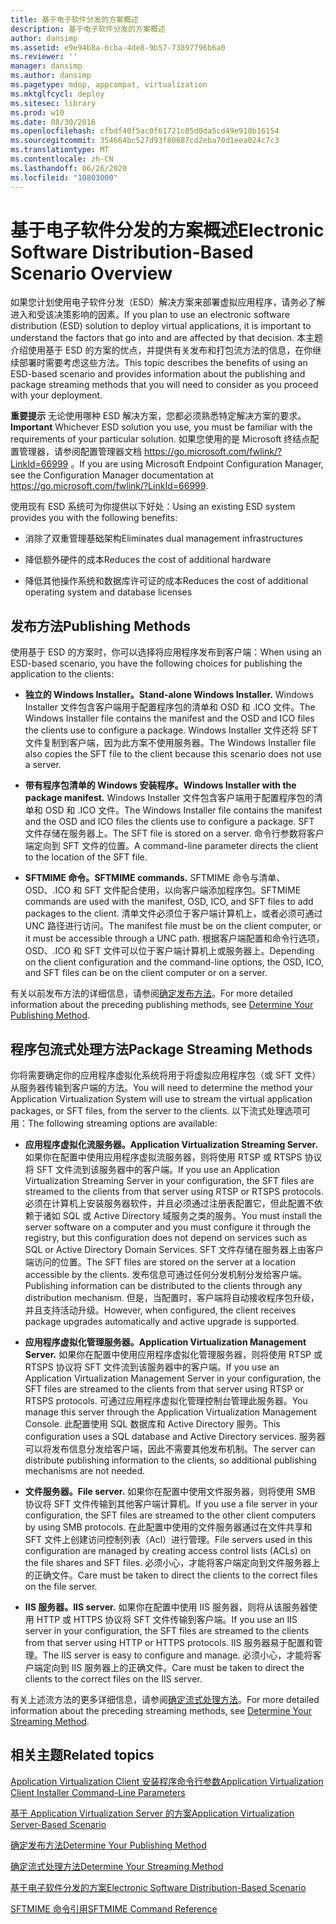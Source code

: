 ```yaml
---
title: 基于电子软件分发的方案概述
description: 基于电子软件分发的方案概述
author: dansimp
ms.assetid: e9e94b8a-6cba-4de8-9b57-73897796b6a0
ms.reviewer: ''
manager: dansimp
ms.author: dansimp
ms.pagetype: mdop, appcompat, virtualization
ms.mktglfcycl: deploy
ms.sitesec: library
ms.prod: w10
ms.date: 08/30/2016
ms.openlocfilehash: cfbdf40f5ac0f61721c05d0da5cd49e910b16154
ms.sourcegitcommit: 354664bc527d93f80687cd2eba70d1eea024c7c3
ms.translationtype: MT
ms.contentlocale: zh-CN
ms.lasthandoff: 06/26/2020
ms.locfileid: "10803000"
---
```

# <span data-ttu-id="76c4d-103">基于电子软件分发的方案概述</span><span class="sxs-lookup"><span data-stu-id="76c4d-103">Electronic Software Distribution-Based Scenario Overview</span></span>


<span data-ttu-id="76c4d-104">如果您计划使用电子软件分发（ESD）解决方案来部署虚拟应用程序，请务必了解进入和受该决策影响的因素。</span><span class="sxs-lookup"><span data-stu-id="76c4d-104">If you plan to use an electronic software distribution (ESD) solution to deploy virtual applications, it is important to understand the factors that go into and are affected by that decision.</span></span> <span data-ttu-id="76c4d-105">本主题介绍使用基于 ESD 的方案的优点，并提供有关发布和打包流方法的信息，在你继续部署时需要考虑这些方法。</span><span class="sxs-lookup"><span data-stu-id="76c4d-105">This topic describes the benefits of using an ESD-based scenario and provides information about the publishing and package streaming methods that you will need to consider as you proceed with your deployment.</span></span>

<span data-ttu-id="76c4d-106">**重要提示** 无论使用哪种 ESD 解决方案，您都必须熟悉特定解决方案的要求。</span><span class="sxs-lookup"><span data-stu-id="76c4d-106">**Important** Whichever ESD solution you use, you must be familiar with the requirements of your particular solution.</span></span> <span data-ttu-id="76c4d-107">如果您使用的是 Microsoft 终结点配置管理器，请参阅配置管理器文档 <https://go.microsoft.com/fwlink/?LinkId=66999> 。</span><span class="sxs-lookup"><span data-stu-id="76c4d-107">If you are using Microsoft Endpoint Configuration Manager, see the Configuration Manager documentation at <https://go.microsoft.com/fwlink/?LinkId=66999>.</span></span>

 

<span data-ttu-id="76c4d-108">使用现有 ESD 系统可为你提供以下好处：</span><span class="sxs-lookup"><span data-stu-id="76c4d-108">Using an existing ESD system provides you with the following benefits:</span></span>

-   <span data-ttu-id="76c4d-109">消除了双重管理基础架构</span><span class="sxs-lookup"><span data-stu-id="76c4d-109">Eliminates dual management infrastructures</span></span>

-   <span data-ttu-id="76c4d-110">降低额外硬件的成本</span><span class="sxs-lookup"><span data-stu-id="76c4d-110">Reduces the cost of additional hardware</span></span>

-   <span data-ttu-id="76c4d-111">降低其他操作系统和数据库许可证的成本</span><span class="sxs-lookup"><span data-stu-id="76c4d-111">Reduces the cost of additional operating system and database licenses</span></span>

## <span data-ttu-id="76c4d-112">发布方法</span><span class="sxs-lookup"><span data-stu-id="76c4d-112">Publishing Methods</span></span>


<span data-ttu-id="76c4d-113">使用基于 ESD 的方案时，你可以选择将应用程序发布到客户端：</span><span class="sxs-lookup"><span data-stu-id="76c4d-113">When using an ESD-based scenario, you have the following choices for publishing the application to the clients:</span></span>

-   **<span data-ttu-id="76c4d-114">独立的 Windows Installer。</span><span class="sxs-lookup"><span data-stu-id="76c4d-114">Stand-alone Windows Installer.</span></span>** <span data-ttu-id="76c4d-115">Windows Installer 文件包含客户端用于配置程序包的清单和 OSD 和 .ICO 文件。</span><span class="sxs-lookup"><span data-stu-id="76c4d-115">The Windows Installer file contains the manifest and the OSD and ICO files the clients use to configure a package.</span></span> <span data-ttu-id="76c4d-116">Windows Installer 文件还将 SFT 文件复制到客户端，因为此方案不使用服务器。</span><span class="sxs-lookup"><span data-stu-id="76c4d-116">The Windows Installer file also copies the SFT file to the client because this scenario does not use a server.</span></span>

-   **<span data-ttu-id="76c4d-117">带有程序包清单的 Windows 安装程序。</span><span class="sxs-lookup"><span data-stu-id="76c4d-117">Windows Installer with the package manifest.</span></span>** <span data-ttu-id="76c4d-118">Windows Installer 文件包含客户端用于配置程序包的清单和 OSD 和 .ICO 文件。</span><span class="sxs-lookup"><span data-stu-id="76c4d-118">The Windows Installer file contains the manifest and the OSD and ICO files the clients use to configure a package.</span></span> <span data-ttu-id="76c4d-119">SFT 文件存储在服务器上。</span><span class="sxs-lookup"><span data-stu-id="76c4d-119">The SFT file is stored on a server.</span></span> <span data-ttu-id="76c4d-120">命令行参数将客户端定向到 SFT 文件的位置。</span><span class="sxs-lookup"><span data-stu-id="76c4d-120">A command-line parameter directs the client to the location of the SFT file.</span></span>

-   **<span data-ttu-id="76c4d-121">SFTMIME 命令。</span><span class="sxs-lookup"><span data-stu-id="76c4d-121">SFTMIME commands.</span></span>** <span data-ttu-id="76c4d-122">SFTMIME 命令与清单、OSD、.ICO 和 SFT 文件配合使用，以向客户端添加程序包。</span><span class="sxs-lookup"><span data-stu-id="76c4d-122">SFTMIME commands are used with the manifest, OSD, ICO, and SFT files to add packages to the client.</span></span> <span data-ttu-id="76c4d-123">清单文件必须位于客户端计算机上，或者必须可通过 UNC 路径进行访问。</span><span class="sxs-lookup"><span data-stu-id="76c4d-123">The manifest file must be on the client computer, or it must be accessible through a UNC path.</span></span> <span data-ttu-id="76c4d-124">根据客户端配置和命令行选项，OSD、.ICO 和 SFT 文件可以位于客户端计算机上或服务器上。</span><span class="sxs-lookup"><span data-stu-id="76c4d-124">Depending on the client configuration and the command-line options, the OSD, ICO, and SFT files can be on the client computer or on a server.</span></span>

<span data-ttu-id="76c4d-125">有关以前发布方法的详细信息，请参阅[确定发布方法](determine-your-publishing-method.md)。</span><span class="sxs-lookup"><span data-stu-id="76c4d-125">For more detailed information about the preceding publishing methods, see [Determine Your Publishing Method](determine-your-publishing-method.md).</span></span>

## <span data-ttu-id="76c4d-126">程序包流式处理方法</span><span class="sxs-lookup"><span data-stu-id="76c4d-126">Package Streaming Methods</span></span>


<span data-ttu-id="76c4d-127">你将需要确定你的应用程序虚拟化系统将用于将虚拟应用程序包（或 SFT 文件）从服务器传输到客户端的方法。</span><span class="sxs-lookup"><span data-stu-id="76c4d-127">You will need to determine the method your Application Virtualization System will use to stream the virtual application packages, or SFT files, from the server to the clients.</span></span> <span data-ttu-id="76c4d-128">以下流式处理选项可用：</span><span class="sxs-lookup"><span data-stu-id="76c4d-128">The following streaming options are available:</span></span>

-   **<span data-ttu-id="76c4d-129">应用程序虚拟化流服务器。</span><span class="sxs-lookup"><span data-stu-id="76c4d-129">Application Virtualization Streaming Server.</span></span>** <span data-ttu-id="76c4d-130">如果你在配置中使用应用程序虚拟流服务器，则将使用 RTSP 或 RTSPS 协议将 SFT 文件流到该服务器中的客户端。</span><span class="sxs-lookup"><span data-stu-id="76c4d-130">If you use an Application Virtualization Streaming Server in your configuration, the SFT files are streamed to the clients from that server using RTSP or RTSPS protocols.</span></span> <span data-ttu-id="76c4d-131">必须在计算机上安装服务器软件，并且必须通过注册表配置它，但此配置不依赖于诸如 SQL 或 Active Directory 域服务之类的服务。</span><span class="sxs-lookup"><span data-stu-id="76c4d-131">You must install the server software on a computer and you must configure it through the registry, but this configuration does not depend on services such as SQL or Active Directory Domain Services.</span></span> <span data-ttu-id="76c4d-132">SFT 文件存储在服务器上由客户端访问的位置。</span><span class="sxs-lookup"><span data-stu-id="76c4d-132">The SFT files are stored on the server at a location accessible by the clients.</span></span> <span data-ttu-id="76c4d-133">发布信息可通过任何分发机制分发给客户端。</span><span class="sxs-lookup"><span data-stu-id="76c4d-133">Publishing information can be distributed to the clients through any distribution mechanism.</span></span> <span data-ttu-id="76c4d-134">但是，当配置时，客户端将自动接收程序包升级，并且支持活动升级。</span><span class="sxs-lookup"><span data-stu-id="76c4d-134">However, when configured, the client receives package upgrades automatically and active upgrade is supported.</span></span>

-   **<span data-ttu-id="76c4d-135">应用程序虚拟化管理服务器。</span><span class="sxs-lookup"><span data-stu-id="76c4d-135">Application Virtualization Management Server.</span></span>** <span data-ttu-id="76c4d-136">如果你在配置中使用应用程序虚拟化管理服务器，则将使用 RTSP 或 RTSPS 协议将 SFT 文件流到该服务器中的客户端。</span><span class="sxs-lookup"><span data-stu-id="76c4d-136">If you use an Application Virtualization Management Server in your configuration, the SFT files are streamed to the clients from that server using RTSP or RTSPS protocols.</span></span> <span data-ttu-id="76c4d-137">可通过应用程序虚拟化管理控制台管理此服务器。</span><span class="sxs-lookup"><span data-stu-id="76c4d-137">You manage this server through the Application Virtualization Management Console.</span></span> <span data-ttu-id="76c4d-138">此配置使用 SQL 数据库和 Active Directory 服务。</span><span class="sxs-lookup"><span data-stu-id="76c4d-138">This configuration uses a SQL database and Active Directory services.</span></span> <span data-ttu-id="76c4d-139">服务器可以将发布信息分发给客户端，因此不需要其他发布机制。</span><span class="sxs-lookup"><span data-stu-id="76c4d-139">The server can distribute publishing information to the clients, so additional publishing mechanisms are not needed.</span></span>

-   **<span data-ttu-id="76c4d-140">文件服务器。</span><span class="sxs-lookup"><span data-stu-id="76c4d-140">File server.</span></span>** <span data-ttu-id="76c4d-141">如果你在配置中使用文件服务器，则将使用 SMB 协议将 SFT 文件传输到其他客户端计算机。</span><span class="sxs-lookup"><span data-stu-id="76c4d-141">If you use a file server in your configuration, the SFT files are streamed to the other client computers by using SMB protocols.</span></span> <span data-ttu-id="76c4d-142">在此配置中使用的文件服务器通过在文件共享和 SFT 文件上创建访问控制列表（Acl）进行管理。</span><span class="sxs-lookup"><span data-stu-id="76c4d-142">File servers used in this configuration are managed by creating access control lists (ACLs) on the file shares and SFT files.</span></span> <span data-ttu-id="76c4d-143">必须小心，才能将客户端定向到文件服务器上的正确文件。</span><span class="sxs-lookup"><span data-stu-id="76c4d-143">Care must be taken to direct the clients to the correct files on the file server.</span></span>

-   **<span data-ttu-id="76c4d-144">IIS 服务器。</span><span class="sxs-lookup"><span data-stu-id="76c4d-144">IIS server.</span></span>** <span data-ttu-id="76c4d-145">如果你在配置中使用 IIS 服务器，则将从该服务器使用 HTTP 或 HTTPS 协议将 SFT 文件传输到客户端。</span><span class="sxs-lookup"><span data-stu-id="76c4d-145">If you use an IIS server in your configuration, the SFT files are streamed to the clients from that server using HTTP or HTTPS protocols.</span></span> <span data-ttu-id="76c4d-146">IIS 服务器易于配置和管理。</span><span class="sxs-lookup"><span data-stu-id="76c4d-146">The IIS server is easy to configure and manage.</span></span> <span data-ttu-id="76c4d-147">必须小心，才能将客户端定向到 IIS 服务器上的正确文件。</span><span class="sxs-lookup"><span data-stu-id="76c4d-147">Care must be taken to direct the clients to the correct files on the IIS server.</span></span>

<span data-ttu-id="76c4d-148">有关上述流方法的更多详细信息，请参阅[确定流式处理方法](determine-your-streaming-method.md)。</span><span class="sxs-lookup"><span data-stu-id="76c4d-148">For more detailed information about the preceding streaming methods, see [Determine Your Streaming Method](determine-your-streaming-method.md).</span></span>

## <span data-ttu-id="76c4d-149">相关主题</span><span class="sxs-lookup"><span data-stu-id="76c4d-149">Related topics</span></span>


[<span data-ttu-id="76c4d-150">Application Virtualization Client 安装程序命令行参数</span><span class="sxs-lookup"><span data-stu-id="76c4d-150">Application Virtualization Client Installer Command-Line Parameters</span></span>](application-virtualization-client-installer-command-line-parameters.md)

[<span data-ttu-id="76c4d-151">基于 Application Virtualization Server 的方案</span><span class="sxs-lookup"><span data-stu-id="76c4d-151">Application Virtualization Server-Based Scenario</span></span>](application-virtualization-server-based-scenario.md)

[<span data-ttu-id="76c4d-152">确定发布方法</span><span class="sxs-lookup"><span data-stu-id="76c4d-152">Determine Your Publishing Method</span></span>](determine-your-publishing-method.md)

[<span data-ttu-id="76c4d-153">确定流式处理方法</span><span class="sxs-lookup"><span data-stu-id="76c4d-153">Determine Your Streaming Method</span></span>](determine-your-streaming-method.md)

[<span data-ttu-id="76c4d-154">基于电子软件分发的方案</span><span class="sxs-lookup"><span data-stu-id="76c4d-154">Electronic Software Distribution-Based Scenario</span></span>](electronic-software-distribution-based-scenario.md)

[<span data-ttu-id="76c4d-155">SFTMIME 命令引用</span><span class="sxs-lookup"><span data-stu-id="76c4d-155">SFTMIME Command Reference</span></span>](sftmime--command-reference.md)

 

 





